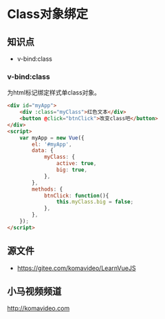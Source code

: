 Class对象绑定
=============

## 知识点

* v-bind:class

### v-bind:class

为html标记绑定样式单class对象。

~~~html
<div id="myApp">
    <div :class="myClass">红色文本</div>
    <button @click="btnClick">改变class吧</button>
</div>
<script>
    var myApp = new Vue({
        el: '#myApp',
        data: {
            myClass: {
                active: true,
                big: true,
            },
        },
        methods: {
            btnClick: function(){
                this.myClass.big = false;
            },
        },
    });
</script>
~~~

## 源文件

* https://gitee.com/komavideo/LearnVueJS

## 小马视频频道

http://komavideo.com
